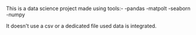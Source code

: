 This is a data science project made using tools:-
-pandas
-matpolt
-seaborn
-numpy

It doesn't use a csv or a dedicated file used data is integrated.
